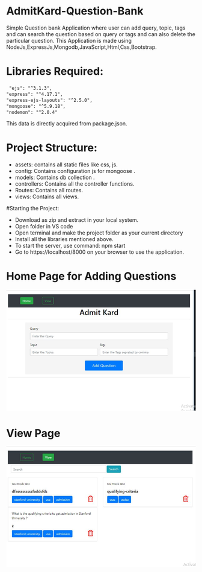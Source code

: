 # AdmitKard-Question-Bank


Simple Question bank Application where user can add query, topic, tags and can search the question based on query or tags and can also delete the particular question.
This Application is made using NodeJs,ExpressJs,Mongodb,JavaScript,Html,Css,Bootstrap.

# Libraries Required:
     "ejs": "^3.1.3",
    "express": "^4.17.1",
    "express-ejs-layouts": "^2.5.0",
    "mongoose": "^5.9.18",
    "nodemon": "^2.0.4"
This data is directly acquired from package.json.

# Project Structure:
          
* assets: contains all static files like css, js.<br/>
* config: Contains configuration js for mongoose .<br/>
* models: Contains db collection .<br/>
* controllers: Contains all the controller functions.<br/>
* Routes: Contains all routes.<br/>
* views: Contains all views.<br/>

#Starting the Project:

* Download as zip and extract in your local system.
* Open folder in VS code
* Open terminal and make the project folder as your current directory
* Install all the libraries mentioned above.
* To start the server, use command: npm start
* Go to https://localhost/8000 on your browser to use the application.

# Home Page for Adding Questions 
![](asserts/images/1.JPG)
# View Page
![](asserts/images/2.JPG)
